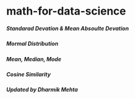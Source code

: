 # math-for-data-science

##### Standarad Devation & Mean Absoulte Devation
##### Mormal Distribution
##### Mean, Median, Mode
##### Cosine Similarity

##### Updated by Dharmik Mehta
